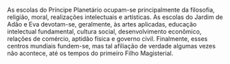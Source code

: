 ﻿As escolas do Príncipe Planetário ocupam-se principalmente da filosofia, religião, moral, realizações intelectuais e artísticas. As escolas do Jardim de Adão e Eva devotam-se, geralmente, às artes aplicadas, educação intelectual fundamental, cultura social, desenvolvimento econômico, relações de comércio, aptidão física e governo civil. Finalmente, esses centros mundiais fundem-se, mas tal afiliação de verdade algumas vezes não acontece, até os tempos do primeiro Filho Magisterial.